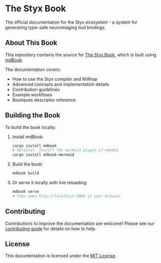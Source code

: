 # The Styx Book

The official documentation for the Styx ecosystem - a system for generating type-safe neuroimaging tool bindings.

## About This Book

This repository contains the source for [The Styx Book](https://styx-api.github.io/styxbook/), which is built using [mdBook](https://rust-lang.github.io/mdBook/).

The documentation covers:
- How to use the Styx compiler and NiWrap
- Advanced concepts and implementation details
- Contribution guidelines
- Example workflows
- Boutiques descriptor reference

## Building the Book

To build the book locally:

1. Install mdBook:
   ```bash
   cargo install mdbook
   # Optional: Install the mermaid plugin if needed
   cargo install mdbook-mermaid
   ```

2. Build the book:
   ```bash
   mdbook build
   ```

3. Or serve it locally with live reloading:
   ```bash
   mdbook serve
   # Then open http://localhost:3000 in your browser
   ```

## Contributing

Contributions to improve the documentation are welcome! Please see our [contributing guide](./src/contributing/book.md) for details on how to help.

## License

This documentation is licensed under the [MIT License](LICENSE).